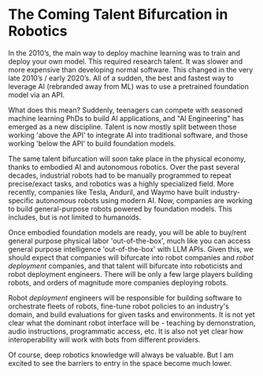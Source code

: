 # The Coming Talent Bifurcation in Robotics

In the 2010’s, the main way to deploy machine learning was to train and deploy your own model. This required research talent. It was slower and more expensive than developing normal software. This changed in the very late 2010’s / early 2020’s. All of a sudden, the best and fastest way to leverage AI (rebranded away from ML) was to use a pretrained foundation model via an API.

What does this mean? Suddenly, teenagers can compete with seasoned machine learning PhDs to build AI applications, and "AI Engineering" has emerged as a new discipline. Talent is now mostly split between those working 'above the API' to integrate AI into traditional software, and those working 'below the API' to build foundation models.

The same talent bifurcation will soon take place in the physical economy, thanks to embodied AI and autonomous robotics. Over the past several decades, industrial robots had to be manually programmed to repeat precise/exact tasks, and robotics was a highly specialized field. More recently, companies like Tesla, Anduril, and Waymo have built industry-specific autonomous robots using modern AI. Now, companies are working to build general-purpose robots powered by foundation models. This includes, but is not limited to humanoids.

Once embodied foundation models are ready, you will be able to buy/rent general purpose physical labor 'out-of-the-box', much like you can access general purpose intelligence 'out-of-the-box' with LLM APIs. Given this, we should expect that companies will bifurcate into robot companies and _robot deployment_ companies, and that talent will bifurcate into roboticists and robot deployment engineers. There will be only a few large players building robots, and orders of magnitude more companies deploying robots.

Robot _deployment_ engineers will be responsible for building software to orchestrate fleets of robots, fine-tune robot policies to an industry's domain, and build evaluations for given tasks and environments. It is not yet clear what the dominant robot interface will be - teaching by demonstration, audio instructions, programmatic access, etc. It is also not yet clear how interoperability will work with bots from different providers.

Of course, deep robotics knowledge will always be valuable. But I am excited to see the barriers to entry in the space become much lower.
